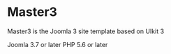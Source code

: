 # Master3
Master3 is the Joomla 3 site template based on UIkit 3

Joomla 3.7 or later
PHP 5.6 or later

